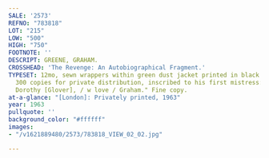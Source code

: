 ```yaml
---
SALE: '2573'
REFNO: "783818"
LOT: "215"
LOW: "500"
HIGH: "750"
FOOTNOTE: ''
DESCRIPT: GREENE, GRAHAM.
CROSSHEAD: 'The Revenge: An Autobiographical Fragment.'
TYPESET: 12mo, sewn wrappers within green dust jacket printed in black. <i>One of
  300 copies for private distribution, inscribed to his first mistress:</i></i> "For
  Dorothy [Glover], / w love / Graham." Fine copy.
at-a-glance: "[London]: Privately printed, 1963"
year: 1963
pullquote: ''
background_color: "#ffffff"
images:
- "/v1621889480/2573/783818_VIEW_02_02.jpg"

---
```

